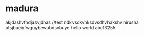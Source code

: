 # madura
akjdashvfhdjasvjdhas
//test
ndkvsdkvhksdvsdhvhakshv
hirusha ptsjbueiyfwguybewubdsvbuye
hello world abc13255
